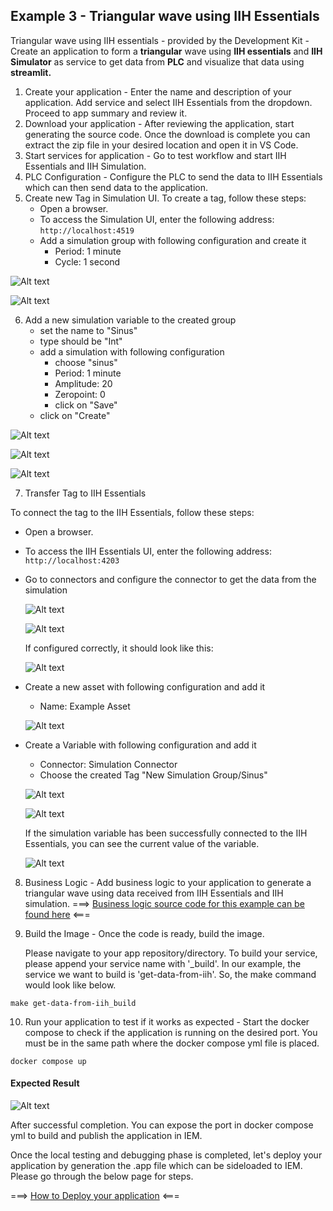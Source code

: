 ## Example 3 - Triangular wave using IIH Essentials

Triangular wave using IIH essentials - provided by the Development Kit - Create an application to form a **triangular** wave using **IIH essentials** and **IIH Simulator** as service to get data from **PLC** and visualize that data using **streamlit.**

1. Create your application - Enter the name and description of your application. Add service and select IIH Essentials from the dropdown. Proceed to app summary and review it.
2. Download your application - After reviewing the application, start generating the source code. Once the download is complete you can extract the zip file in your desired location and open it in VS Code.
3. Start services for application - Go to test workflow and start IIH Essentials and IIH Simulation.
4. PLC Configuration - Configure the PLC to send the data to IIH Essentials which can then send data to the application.
5. Create new Tag in Simulation UI.
To create a tag, follow these steps:
    - Open a browser.
    - To access the Simulation UI, enter the following address: `http://localhost:4519`
    - Add a simulation group with following configuration and create it
        - Period: 1 minute
        - Cycle: 1 second

  ![Alt text](./_graphics/image.png)

  ![Alt text](./_graphics/image-1.png)

6. Add a new simulation variable to the created group
   - set the name to "Sinus"
   - type should be "Int"
   - add a simulation with following configuration
     - choose "sinus"
     - Period: 1 minute
     - Amplitude: 20
     - Zeropoint: 0
     - click on "Save"
   - click on "Create"

  ![Alt text](./_graphics/image-2.png)

  ![Alt text](./_graphics/image-3.png)

  ![Alt text](./_graphics/image-4.png)

7. Transfer Tag to IIH Essentials

To connect the tag to the IIH Essentials, follow these steps:

- Open a browser.
- To access the IIH Essentials UI, enter the following address: `http://localhost:4203`
- Go to connectors and configure the connector to get the data from the simulation

  ![Alt text](./_graphics/image-5.png)

  ![Alt text](./_graphics/image-6.png)

  If configured correctly, it should look like this:

  ![Alt text](./_graphics/image-7.png)

- Create a new asset with following configuration and add it
    - Name: Example Asset

  ![Alt text](./_graphics/image-8.png)

- Create a Variable with following configuration and add it
   - Connector: Simulation Connector
   - Choose the created Tag "New Simulation Group/Sinus"

  ![Alt text](./_graphics/image-9.png)

  ![Alt text](./_graphics/image-10.png)

  If the simulation variable has been successfully connected to the IIH Essentials, you can see the current value of the variable.

  ![Alt text](./_graphics/image-11.png)

8. Business Logic - Add business logic to your application to generate a triangular wave using data received from IIH Essentials and IIH simulation. 
    ===> [Business logic source code for this example can be found here](./003_Example_003_src.md) <===

9. Build the Image - Once the code is ready, build the image. 

    Please navigate to your app repository/directory. To build your service, please append your service name with '_build'. In our example, the service we want to build is 'get-data-from-iih'. So, the make command would look like below.

```
make get-data-from-iih_build
```

10. Run your application to test if it works as expected - Start the docker compose to check if the application is running on the desired port. You must be in the same path where the docker compose yml file is placed.

```
docker compose up
```

#### Expected Result

![Alt text](./_graphics/IIHessentialdep.png)

After successful completion. You can expose the port in docker compose yml to build and publish the application in IEM. 

Once the local testing and debugging phase is completed, let's deploy your application by generation the .app file which can be sideloaded to IEM. Please go through the below page for steps.

===> [How to Deploy your application](../../001_pages/04_deploy_app/03-Deploy-Workflow.md)  <===
